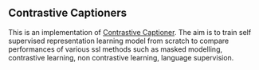 ## Contrastive Captioners

<!-- 
#### Building Blocks
- Image Encoder - ViT or similar architectures which process images in patches.
- Text Decoder
    - Unimodal Text Decoder
        - Does not have the cross attention block whereas the Mulitmodal Text Decoder has it, therefore rather than creating a single object for a transformer decoder, it is better to create a transformer decoder with the self attention and a cross attention block to be added as needed. 
-->

This is an implementation of [Contrastive Captioner](https://arxiv.org/pdf/2205.01917v2). The aim is to train self supervised representation learning model from scratch to compare performances of various ssl methods such as masked modelling, contrastive learning, non contrastive learning, language supervision.

